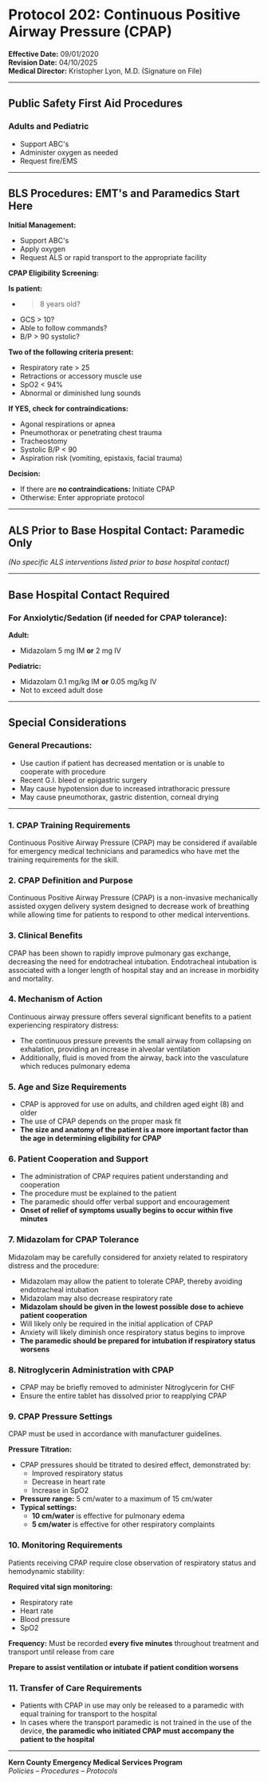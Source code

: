 # Protocol 202: Continuous Positive Airway Pressure (CPAP)

**Effective Date:** 09/01/2020  
**Revision Date:** 04/10/2025  
**Medical Director:** Kristopher Lyon, M.D. (Signature on File)

---

## Public Safety First Aid Procedures

### Adults and Pediatric
- Support ABC's
- Administer oxygen as needed
- Request fire/EMS

---

## BLS Procedures: EMT's and Paramedics Start Here

**Initial Management:**
- Support ABC's
- Apply oxygen
- Request ALS or rapid transport to the appropriate facility

**CPAP Eligibility Screening:**

**Is patient:**
- > 8 years old?
- GCS > 10?
- Able to follow commands?
- B/P > 90 systolic?

**Two of the following criteria present:**
- Respiratory rate > 25
- Retractions or accessory muscle use
- SpO2 < 94%
- Abnormal or diminished lung sounds

**If YES, check for contraindications:**
- Agonal respirations or apnea
- Pneumothorax or penetrating chest trauma
- Tracheostomy
- Systolic B/P < 90
- Aspiration risk (vomiting, epistaxis, facial trauma)

**Decision:**
- If there are **no contraindications:** Initiate CPAP
- Otherwise: Enter appropriate protocol

---

## ALS Prior to Base Hospital Contact: Paramedic Only

*(No specific ALS interventions listed prior to base hospital contact)*

---

## Base Hospital Contact Required

### For Anxiolytic/Sedation (if needed for CPAP tolerance):

**Adult:**
- Midazolam 5 mg IM **or** 2 mg IV

**Pediatric:**
- Midazolam 0.1 mg/kg IM **or** 0.05 mg/kg IV
- Not to exceed adult dose

---

## Special Considerations

### General Precautions:
- Use caution if patient has decreased mentation or is unable to cooperate with procedure
- Recent G.I. bleed or epigastric surgery
- May cause hypotension due to increased intrathoracic pressure
- May cause pneumothorax, gastric distention, corneal drying

---

### 1. CPAP Training Requirements
Continuous Positive Airway Pressure (CPAP) may be considered if available for emergency medical technicians and paramedics who have met the training requirements for the skill.

### 2. CPAP Definition and Purpose
Continuous Positive Airway Pressure (CPAP) is a non-invasive mechanically assisted oxygen delivery system designed to decrease work of breathing while allowing time for patients to respond to other medical interventions.

### 3. Clinical Benefits
CPAP has been shown to rapidly improve pulmonary gas exchange, decreasing the need for endotracheal intubation. Endotracheal intubation is associated with a longer length of hospital stay and an increase in morbidity and mortality.

### 4. Mechanism of Action
Continuous airway pressure offers several significant benefits to a patient experiencing respiratory distress:
- The continuous pressure prevents the small airway from collapsing on exhalation, providing an increase in alveolar ventilation
- Additionally, fluid is moved from the airway, back into the vasculature which reduces pulmonary edema

### 5. Age and Size Requirements
- CPAP is approved for use on adults, and children aged eight (8) and older
- The use of CPAP depends on the proper mask fit
- **The size and anatomy of the patient is a more important factor than the age in determining eligibility for CPAP**

### 6. Patient Cooperation and Support
- The administration of CPAP requires patient understanding and cooperation
- The procedure must be explained to the patient
- The paramedic should offer verbal support and encouragement
- **Onset of relief of symptoms usually begins to occur within five minutes**

### 7. Midazolam for CPAP Tolerance
Midazolam may be carefully considered for anxiety related to respiratory distress and the procedure:
- Midazolam may allow the patient to tolerate CPAP, thereby avoiding endotracheal intubation
- Midazolam may also decrease respiratory rate
- **Midazolam should be given in the lowest possible dose to achieve patient cooperation**
- Will likely only be required in the initial application of CPAP
- Anxiety will likely diminish once respiratory status begins to improve
- **The paramedic should be prepared for intubation if respiratory status worsens**

### 8. Nitroglycerin Administration with CPAP
- CPAP may be briefly removed to administer Nitroglycerin for CHF
- Ensure the entire tablet has dissolved prior to reapplying CPAP

### 9. CPAP Pressure Settings
CPAP must be used in accordance with manufacturer guidelines.

**Pressure Titration:**
- CPAP pressures should be titrated to desired effect, demonstrated by:
  - Improved respiratory status
  - Decrease in heart rate
  - Increase in SpO2
- **Pressure range:** 5 cm/water to a maximum of 15 cm/water
- **Typical settings:**
  - **10 cm/water** is effective for pulmonary edema
  - **5 cm/water** is effective for other respiratory complaints

### 10. Monitoring Requirements
Patients receiving CPAP require close observation of respiratory status and hemodynamic stability:

**Required vital sign monitoring:**
- Respiratory rate
- Heart rate
- Blood pressure
- SpO2

**Frequency:** Must be recorded **every five minutes** throughout treatment and transport until release from care

**Prepare to assist ventilation or intubate if patient condition worsens**

### 11. Transfer of Care Requirements
- Patients with CPAP in use may only be released to a paramedic with equal training for transport to the hospital
- In cases where the transport paramedic is not trained in the use of the device, **the paramedic who initiated CPAP must accompany the patient to the hospital**

---

**Kern County Emergency Medical Services Program**  
*Policies – Procedures – Protocols*

